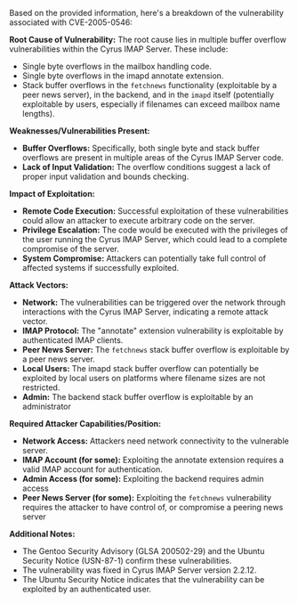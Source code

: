 Based on the provided information, here's a breakdown of the vulnerability associated with CVE-2005-0546:

**Root Cause of Vulnerability:**
The root cause lies in multiple buffer overflow vulnerabilities within the Cyrus IMAP Server. These include:
*   Single byte overflows in the mailbox handling code.
*   Single byte overflows in the imapd annotate extension.
*   Stack buffer overflows in the `fetchnews` functionality (exploitable by a peer news server), in the backend, and in the `imapd` itself (potentially exploitable by users, especially if filenames can exceed mailbox name lengths).

**Weaknesses/Vulnerabilities Present:**
*   **Buffer Overflows:** Specifically, both single byte and stack buffer overflows are present in multiple areas of the Cyrus IMAP Server code.
*   **Lack of Input Validation:** The overflow conditions suggest a lack of proper input validation and bounds checking.

**Impact of Exploitation:**
*   **Remote Code Execution:** Successful exploitation of these vulnerabilities could allow an attacker to execute arbitrary code on the server.
*   **Privilege Escalation:** The code would be executed with the privileges of the user running the Cyrus IMAP Server, which could lead to a complete compromise of the server.
*   **System Compromise:** Attackers can potentially take full control of affected systems if successfully exploited.

**Attack Vectors:**
*   **Network:** The vulnerabilities can be triggered over the network through interactions with the Cyrus IMAP Server, indicating a remote attack vector.
*   **IMAP Protocol:** The "annotate" extension vulnerability is exploitable by authenticated IMAP clients.
*   **Peer News Server:** The `fetchnews` stack buffer overflow is exploitable by a peer news server.
*   **Local Users:** The imapd stack buffer overflow can potentially be exploited by local users on platforms where filename sizes are not restricted.
*   **Admin:** The backend stack buffer overflow is exploitable by an administrator

**Required Attacker Capabilities/Position:**
*   **Network Access:**  Attackers need network connectivity to the vulnerable server.
*   **IMAP Account (for some):** Exploiting the annotate extension requires a valid IMAP account for authentication.
*   **Admin Access (for some):** Exploiting the backend requires admin access
*    **Peer News Server (for some):** Exploiting the `fetchnews` vulnerability requires the attacker to have control of, or compromise a peering news server

**Additional Notes:**

*   The Gentoo Security Advisory (GLSA 200502-29) and the Ubuntu Security Notice (USN-87-1) confirm these vulnerabilities.
*   The vulnerability was fixed in Cyrus IMAP Server version 2.2.12.
* The Ubuntu Security Notice indicates that the vulnerability can be exploited by an authenticated user.